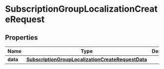 

# SubscriptionGroupLocalizationCreateRequest


## Properties

| Name | Type | Description | Notes |
|------------ | ------------- | ------------- | -------------|
|**data** | [**SubscriptionGroupLocalizationCreateRequestData**](SubscriptionGroupLocalizationCreateRequestData.md) |  |  |



